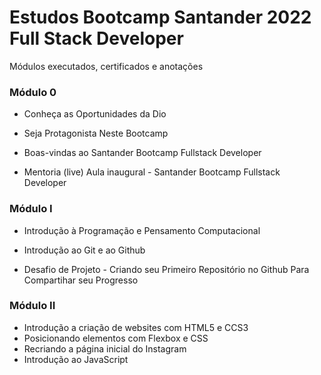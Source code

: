 # Estudos Bootcamp Santander 2022 Full Stack Developer
Módulos executados, certificados e anotações 

### Módulo 0

- Conheça as Oportunidades da Dio

- Seja Protagonista Neste Bootcamp

- Boas-vindas ao Santander Bootcamp Fullstack Developer

- Mentoria (live)  Aula inaugural - Santander Bootcamp Fullstack Developer

  

### Módulo I

- Introdução à Programação e Pensamento Computacional

- Introdução ao Git e ao Github

- Desafio de Projeto - Criando seu Primeiro Repositório no Github Para Compartihar seu Progresso

  

### Módulo II

- Introdução a criação de websites com HTML5 e CCS3
- Posicionando elementos com Flexbox e CSS
- Recriando a página inicial do Instagram
- Introdução ao JavaScript

